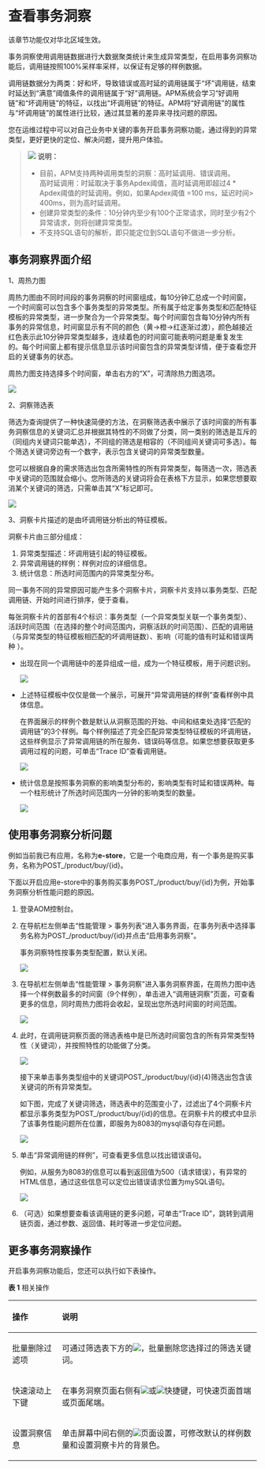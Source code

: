 # 查看事务洞察<a name="aom_02_0069"></a>

该章节功能仅对华北区域生效。

事务洞察使用调用链数据进行大数据聚类统计来生成异常类型，在启用事务洞察功能后，调用链按照100%采样率采样，以保证有足够的样例数据。

调用链数据分为两类：好和坏，导致错误或高时延的调用链属于“坏”调用链，结束时延达到“满意”阈值条件的调用链属于“好”调用链。APM系统会学习“好调用链”和“坏调用链”的特征，以找出“坏调用链”的特征。APM将“好调用链”的属性与“坏调用链”的属性进行比较，通过其显著的差异来寻找问题的原因。

您在运维过程中可以对自己业务中关键的事务开启事务洞察功能，通过得到的异常类型，更好更快的定位、解决问题，提升用户体验。

>![](public_sys-resources/icon-note.gif) **说明：**   
>-   目前，APM支持两种调用类型的洞察：高时延调用、错误调用。  
>    高时延调用：时延取决于事务Apdex阈值，高时延调用即超过4 \* Apdex阈值的时延调用。例如，如果Apdex阈值 =100 ms，延迟时间\> 400ms，则为高时延调用。  
>-   创建异常类型的条件：10分钟内至少有100个正常请求，同时至少有2个异常请求，则将创建异常类型。  
>-   不支持SQL语句的解析，即只能定位到SQL语句不做进一步分析。  

## 事务洞察界面介绍<a name="zh-cn_topic_0128939959_section15556172911132"></a>

1、周热力图

周热力图由不同时间段的事务洞察的时间窗组成，每10分钟汇总成一个时间窗，一个时间窗可以包含多个事务类型的异常类型。所有属于给定事务类型和匹配特征模板的异常类型，进一步聚合为一个异常类型。每个时间窗包含每10分钟内所有事务的异常信息，时间窗显示有不同的颜色（黄-\>橙-\>红逐渐过渡），颜色越接近红色表示此10分钟异常类型越多，连续着色的时间窗可能表明问题是重复发生的。每个时间窗上都有提示信息显示该时间窗包含的异常类型详情，便于查看您开启的关键事务的状态。

周热力图支持选择多个时间窗，单击右方的“X”，可清除热力图选项。

![](figures/周热力图.png)

2、洞察筛选表

筛选为查询提供了一种快速简便的方法，在洞察筛选表中展示了该时间窗的所有事务洞察信息的关键词汇总并根据其特性的不同做了分类，同一类别的筛选是互斥的（同组内关键词只能单选），不同组的筛选是相容的（不同组间关键词可多选）。每个筛选关键词旁边有一个数字，表示包含关键词的异常类型数量。

您可以根据自身的需求筛选出包含所需特性的所有异常类型，每筛选一次，筛选表中关键词的范围就会缩小。您所筛选的关键词将会在表格下方显示，如果您想要取消某个关键词的筛选，只需单击其“X”标记即可。

![](figures/洞察筛选表.png)

3、洞察卡片描述的是由坏调用链分析出的特征模板。

洞察卡片由三部分组成：

1.  异常类型描述：坏调用链引起的特征模板。
2.  异常调用链的样例：样例对应的详细信息。
3.  统计信息：所选时间范围内的异常类型分布。

同一事务不同的异常原因可能产生多个洞察卡片，洞察卡片支持以事务类型、匹配调用链、开始时间进行排序，便于查看。

每张洞察卡片的首部有4个标识：事务类型（一个异常类型关联一个事务类型）、活跃时间范围（在选择的整个时间范围内，洞察活跃的时间范围）、匹配的调用链（与异常类型的特征模板相匹配的坏调用链数）、影响（可能的值有时延和错误两种 ）。

-   出现在同一个调用链中的差异组成一组，成为一个特征模板，用于问题识别。

    ![](figures/特征模板.png)


-   上述特征模板中仅仅是做一个展示，可展开“异常调用链的样例”查看样例中具体信息。

    在界面展示的样例个数是默认从洞察范围的开始、中间和结束处选择“匹配的调用链”的3个样例。每个样例描述了完全匹配异常类型特征模板的坏调用链，这些样例显示了异常调用链的所在服务、错误码等信息。如果您想要获取更多调用过程的问题，可单击“Trace ID”查看调用链。

    ![](figures/异常调用链样例.png)


-   统计信息是按照事务洞察的影响类型分布的，影响类型有时延和错误两种。每一个柱形统计了所选时间范围内一分钟的影响类型的数量。

    ![](figures/统计信息.png)


## 使用事务洞察分析问题<a name="zh-cn_topic_0128939959_section784405111585"></a>

例如当前我已有应用，名称为**e-store**，它是一个电商应用，有一个事务是购买事务，名称为POST\_/product/buy/\{id\}。

下面以开启应用e-store中的事务购买事务POST\_/product/buy/\{id\}为例，开始事务洞察分析性能问题的原因。

1.  登录AOM控制台。
2.  在导航栏左侧单击“性能管理 \> 事务列表”进入事务界面，在事务列表中选择事务名称为POST\_/product/buy/\{id\}并点击“启用事务洞察”。

    事务洞察特性按事务类型配置，默认关闭。

    ![](figures/启用事务洞察.png)

3.  在导航栏左侧单击“性能管理 \> 事务洞察”进入事务洞察界面，在周热力图中选择一个样例数最多的时间窗（9个样例），单击进入“调用链洞察”页面，可查看更多的信息，同时周热力图将会收起，呈现出您所选时间窗的时间范围。

    ![](figures/选择时间范围.png)

4.  此时，在调用链洞察页面的筛选表格中是已所选时间窗包含的所有异常类型特性（关键词），并按照特性的功能做了分类。

    ![](figures/异常类型特性.png)

    接下来单击事务类型组中的关键词POST\_/product/buy/\{id\}\(4\)筛选出包含该关键词的所有异常类型。

    如下图，完成了关键词筛选，筛选表中的范围变小了，过滤出了4个洞察卡片都显示事务类型为POST\_/product/buy/\{id\}的信息。在洞察卡片的模式中显示了该事务性能问题所在位置，即服务为8083的mysql语句存在问题。

    ![](figures/异常调用链.png)

5.  单击“异常调用链的样例”，可查看更多信息以找出错误语句。

    例如，从服务为8083的信息可以看到返回值为500（请求错误），有异常的HTML信息，通过这些信息可以定位出错误请求位置为mySQL语句。

    ![](figures/错误语句.png)

6.  （可选）如果想要查看该调用链的更多问题，可单击“Trace ID”，跳转到调用链页面，通过参数、返回值、耗时等进一步定位问题。

## 更多事务洞察操作<a name="zh-cn_topic_0128939959_zh-cn_topic_0128538393_section1665543116144"></a>

开启事务洞察功能后，您还可以执行如下表操作。

**表 1**  相关操作

<a name="zh-cn_topic_0128939959_zh-cn_topic_0128538393_table15831736105910"></a>
<table><thead align="left"><tr id="zh-cn_topic_0128939959_zh-cn_topic_0128538393_row14583153620596"><th class="cellrowborder" valign="top" width="20%" id="mcps1.2.3.1.1"><p id="zh-cn_topic_0128939959_zh-cn_topic_0128538393_p10583203610596"><a name="zh-cn_topic_0128939959_zh-cn_topic_0128538393_p10583203610596"></a><a name="zh-cn_topic_0128939959_zh-cn_topic_0128538393_p10583203610596"></a>操作</p>
</th>
<th class="cellrowborder" valign="top" width="80%" id="mcps1.2.3.1.2"><p id="zh-cn_topic_0128939959_zh-cn_topic_0128538393_p35838364598"><a name="zh-cn_topic_0128939959_zh-cn_topic_0128538393_p35838364598"></a><a name="zh-cn_topic_0128939959_zh-cn_topic_0128538393_p35838364598"></a>说明</p>
</th>
</tr>
</thead>
<tbody><tr id="zh-cn_topic_0128939959_zh-cn_topic_0128538393_row1058316369591"><td class="cellrowborder" valign="top" width="20%" headers="mcps1.2.3.1.1 "><p id="zh-cn_topic_0128939959_zh-cn_topic_0128538393_p3583036195916"><a name="zh-cn_topic_0128939959_zh-cn_topic_0128538393_p3583036195916"></a><a name="zh-cn_topic_0128939959_zh-cn_topic_0128538393_p3583036195916"></a>批量删除过滤项</p>
</td>
<td class="cellrowborder" valign="top" width="80%" headers="mcps1.2.3.1.2 "><p id="zh-cn_topic_0128939959_zh-cn_topic_0128538393_p258317365591"><a name="zh-cn_topic_0128939959_zh-cn_topic_0128538393_p258317365591"></a><a name="zh-cn_topic_0128939959_zh-cn_topic_0128538393_p258317365591"></a>可通过筛选表下方的<a name="zh-cn_topic_0128939959_image17028341578"></a><a name="zh-cn_topic_0128939959_image17028341578"></a><span><img id="zh-cn_topic_0128939959_image17028341578" src="figures/icon-批量删除.png"></span>，批量删除您选择过的筛选关键词。</p>
</td>
</tr>
<tr id="zh-cn_topic_0128939959_zh-cn_topic_0128538393_row019992094812"><td class="cellrowborder" valign="top" width="20%" headers="mcps1.2.3.1.1 "><p id="zh-cn_topic_0128939959_zh-cn_topic_0128538393_p205831436115916"><a name="zh-cn_topic_0128939959_zh-cn_topic_0128538393_p205831436115916"></a><a name="zh-cn_topic_0128939959_zh-cn_topic_0128538393_p205831436115916"></a>快速滚动上下键</p>
</td>
<td class="cellrowborder" valign="top" width="80%" headers="mcps1.2.3.1.2 "><p id="zh-cn_topic_0128939959_zh-cn_topic_0128538393_p1167075833016"><a name="zh-cn_topic_0128939959_zh-cn_topic_0128538393_p1167075833016"></a><a name="zh-cn_topic_0128939959_zh-cn_topic_0128538393_p1167075833016"></a>在事务洞察页面右侧有<a name="zh-cn_topic_0128939959_image187912493718"></a><a name="zh-cn_topic_0128939959_image187912493718"></a><span><img id="zh-cn_topic_0128939959_image187912493718" src="figures/icon-快速滚动上键.png"></span>或<a name="zh-cn_topic_0128939959_image7159018814"></a><a name="zh-cn_topic_0128939959_image7159018814"></a><span><img id="zh-cn_topic_0128939959_image7159018814" src="figures/icon-快速滚动下键.png"></span>快捷键，可快速页面首端或页面尾端。</p>
</td>
</tr>
<tr id="zh-cn_topic_0128939959_zh-cn_topic_0128538393_row185831236125917"><td class="cellrowborder" valign="top" width="20%" headers="mcps1.2.3.1.1 "><p id="zh-cn_topic_0128939959_zh-cn_topic_0128538393_p1358333615919"><a name="zh-cn_topic_0128939959_zh-cn_topic_0128538393_p1358333615919"></a><a name="zh-cn_topic_0128939959_zh-cn_topic_0128538393_p1358333615919"></a>设置洞察信息</p>
</td>
<td class="cellrowborder" valign="top" width="80%" headers="mcps1.2.3.1.2 "><p id="zh-cn_topic_0128939959_zh-cn_topic_0128538393_p585844323319"><a name="zh-cn_topic_0128939959_zh-cn_topic_0128538393_p585844323319"></a><a name="zh-cn_topic_0128939959_zh-cn_topic_0128538393_p585844323319"></a>单击屏幕中间右侧的<a name="zh-cn_topic_0128939959_image16266516482"></a><a name="zh-cn_topic_0128939959_image16266516482"></a><span><img id="zh-cn_topic_0128939959_image16266516482" src="figures/icon-设置洞察信息.png"></span>页面设置，可修改默认的样例数量和设置洞察卡片的背景色。</p>
</td>
</tr>
</tbody>
</table>

